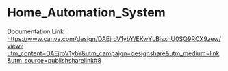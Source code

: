 # Home_Automation_System

Documentation Link : https://www.canva.com/design/DAEjroV1ybY/EKwYLBisxhU0SQ9RCX9zew/view?utm_content=DAEjroV1ybY&utm_campaign=designshare&utm_medium=link&utm_source=publishsharelink#8
